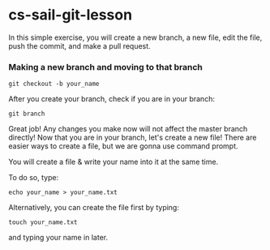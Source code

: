 # cs-sail-git-lesson

In this simple exercise, you will create a new branch, a new file, edit the file, push the commit, and make a pull request.

### Making a new branch and moving to that branch

```
git checkout -b your_name
```
After you create your branch, check if you are in your branch:

```
git branch
```

Great job! Any changes you make now will not affect the master branch directly!
Now that you are in your branch, let's create a new file!
There are easier ways to create a file, but we are gonna use command prompt.

You will create a file & write your name into it at the same time.

To do so, type:

```
echo your_name > your_name.txt
```

Alternatively, you can create the file first by typing:

```
touch your_name.txt
```

and typing your name in later.
